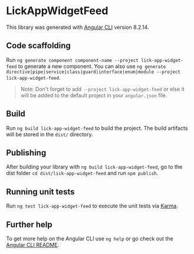 # LickAppWidgetFeed

This library was generated with [Angular CLI](https://github.com/angular/angular-cli) version 8.2.14.

## Code scaffolding

Run `ng generate component component-name --project lick-app-widget-feed` to generate a new component. You can also use `ng generate directive|pipe|service|class|guard|interface|enum|module --project lick-app-widget-feed`.
> Note: Don't forget to add `--project lick-app-widget-feed` or else it will be added to the default project in your `angular.json` file. 

## Build

Run `ng build lick-app-widget-feed` to build the project. The build artifacts will be stored in the `dist/` directory.

## Publishing

After building your library with `ng build lick-app-widget-feed`, go to the dist folder `cd dist/lick-app-widget-feed` and run `npm publish`.

## Running unit tests

Run `ng test lick-app-widget-feed` to execute the unit tests via [Karma](https://karma-runner.github.io).

## Further help

To get more help on the Angular CLI use `ng help` or go check out the [Angular CLI README](https://github.com/angular/angular-cli/blob/master/README.md).
